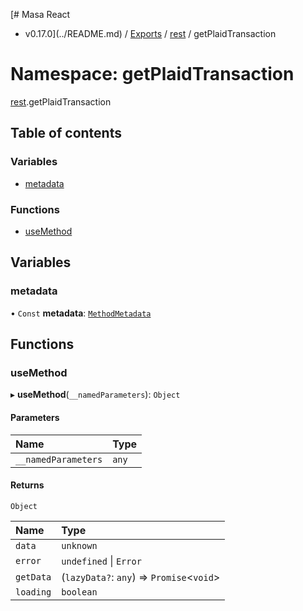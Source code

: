[# Masa React
 - v0.17.0](../README.md) / [Exports](../modules.md) / [rest](rest.md) / getPlaidTransaction

# Namespace: getPlaidTransaction

[rest](rest.md).getPlaidTransaction

## Table of contents

### Variables

- [metadata](rest.getPlaidTransaction.md#metadata)

### Functions

- [useMethod](rest.getPlaidTransaction.md#usemethod)

## Variables

### metadata

• `Const` **metadata**: [`MethodMetadata`](../interfaces/rest.MethodMetadata.md)

## Functions

### useMethod

▸ **useMethod**(`__namedParameters`): `Object`

#### Parameters

| Name | Type |
| :------ | :------ |
| `__namedParameters` | `any` |

#### Returns

`Object`

| Name | Type |
| :------ | :------ |
| `data` | `unknown` |
| `error` | `undefined` \| `Error` |
| `getData` | (`lazyData?`: `any`) => `Promise`<`void`\> |
| `loading` | `boolean` |
